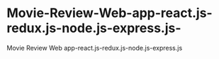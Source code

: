 # Movie-Review-Web-app-react.js-redux.js-node.js-express.js-
Movie Review Web app-react.js-redux.js-node.js-express.js 
